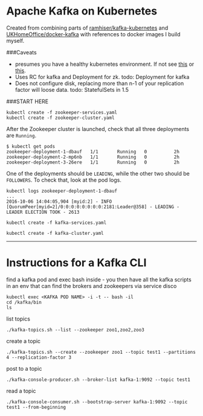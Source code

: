 # Apache Kafka on Kubernetes

Created from combining parts of [ramhiser/kafka-kubernetes](https://github.com/ramhiser/kafka-kubernetes) and [UKHomeOffice/docker-kafka](https://github.com/UKHomeOffice/docker-kafka) with references to docker images I build myself.

###Caveats
* presumes you have a healthy kubernetes environment.  If not see [this](https://gist.github.com/navicore/5b67aba5c6c0c30f91e3c65f1e31507f) or [this](http://kubernetes.io/docs/getting-started-guides).
* Uses RC for kafka and Deployment for zk.  todo: Deployment for kafka
* Does not configure disk, replacing more than n-1 of your replication factor will loose data. todo: StatefulSets in 1.5

###START HERE
```
kubectl create -f zookeeper-services.yaml
kubectl create -f zookeeper-cluster.yaml
```

After the Zookeeper cluster is launched, check that all three deployments are
`Running`.

```
$ kubectl get pods
zookeeper-deployment-1-dbauf   1/1       Running   0          2h
zookeeper-deployment-2-mp6nb   1/1       Running   0          2h
zookeeper-deployment-3-26ere   1/1       Running   0          2h
```

One of the deployments should be `LEADING`, while the other two should be
`FOLLOWERS`. To check that, look at the pod logs.

```
kubectl logs zookeeper-deployment-1-dbauf
...
2016-10-06 14:04:05,904 [myid:2] - INFO [QuorumPeer[myid=2]/0:0:0:0:0:0:0:0:2181:Leader@358] - LEADING - LEADER ELECTION TOOK - 2613
```

```
kubectl create -f kafka-services.yaml
```

```
kubectl create -f kafka-cluster.yaml
```
------

# Instructions for a Kafka CLI

find a kafka pod and exec bash inside - you then have all the kafka scripts in
an env that can find the brokers and zookeepers via service disco
```
kubectl exec <KAFKA POD NAME> -i -t -- bash -il
cd /kafka/bin
ls
```

list topics

```
./kafka-topics.sh --list --zookeeper zoo1,zoo2,zoo3
```

create a topic

```
./kafka-topics.sh --create --zookeeper zoo1 --topic test1 --partitions 4 --replication-factor 3
```

post to a topic

```
./kafka-console-producer.sh --broker-list kafka-1:9092 --topic test1
```

read a topic

```
./kafka-console-consumer.sh --bootstrap-server kafka-1:9092 --topic test1 --from-beginning
```

